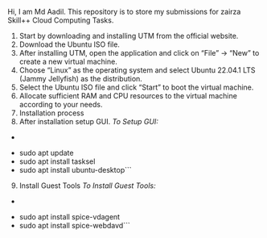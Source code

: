 Hi, I am Md Aadil. This repository is to store my submissions for zairza Skill++ Cloud Computing Tasks.

1. Start by downloading and installing UTM from the official website.
2. Download the Ubuntu ISO file. 
3. After installing UTM, open the application and click on “File” -> “New” to create a new virtual machine.	
4. Choose “Linux” as the operating system and select Ubuntu 22.04.1 LTS (Jammy Jellyfish) as the distribution.	
5. Select the Ubuntu ISO file and click “Start” to boot the virtual machine.
6. Allocate sufficient RAM and CPU resources to the virtual machine according to your needs.
7. Installation process
8. After installation setup GUI.
  *To Setup GUI:*
* ```bash
* sudo apt update
* sudo apt install tasksel
* sudo apt install ubuntu-desktop```
 
9. Install Guest Tools      *To Install Guest Tools:*
*  ```bash
* sudo apt install spice-vdagent
* sudo apt install spice-webdavd```
